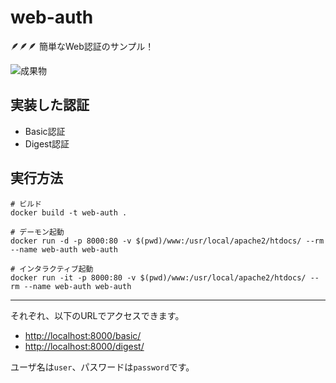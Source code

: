 # web-auth

🪶🪶🪶 簡単なWeb認証のサンプル！  

![成果物](./docs/img/fruit.gif)  

## 実装した認証

- Basic認証
- Digest認証

## 実行方法

```shell
# ビルド
docker build -t web-auth .

# デーモン起動
docker run -d -p 8000:80 -v $(pwd)/www:/usr/local/apache2/htdocs/ --rm --name web-auth web-auth

# インタラクティブ起動
docker run -it -p 8000:80 -v $(pwd)/www:/usr/local/apache2/htdocs/ --rm --name web-auth web-auth
```

---

それぞれ、以下のURLでアクセスできます。  

- <http://localhost:8000/basic/>
- <http://localhost:8000/digest/>

ユーザ名は`user`、パスワードは`password`です。  
